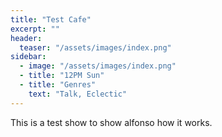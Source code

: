 ```yaml
---
title: "Test Cafe"
excerpt: ""
header:
  teaser: "/assets/images/index.png"
sidebar:
  - image: "/assets/images/index.png"
  - title: "12PM Sun"
  - title: "Genres"
    text: "Talk, Eclectic"
---
```


This is a test show to show alfonso how it works.
